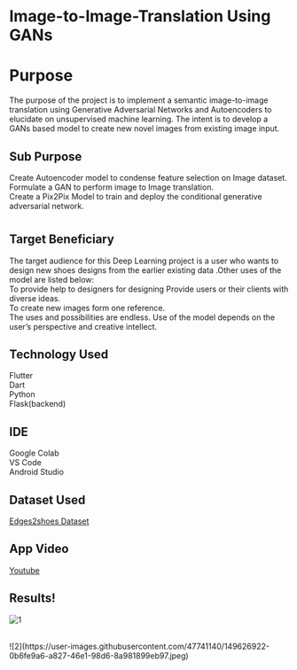 # Image-to-Image-Translation Using GANs
#
# Purpose
The purpose of the project is to implement a semantic image-to-image translation using Generative Adversarial Networks and Autoencoders to elucidate on unsupervised machine learning. The intent is to develop a GANs based model to create new novel images from existing image input.

## Sub Purpose
Create Autoencoder model to condense feature selection on Image dataset.<br>
Formulate a GAN to perform image to Image translation.<br>
Create a Pix2Pix Model to train and deploy the conditional generative adversarial network.<br>
#

## Target Beneficiary
The target audience for this Deep Learning project is a user who wants to design new shoes designs from the earlier existing data .Other uses of the model are listed below:<br>
To provide help to designers for designing Provide users or their clients with diverse ideas.<br>
To create new images form one reference.<br>
The uses and possibilities are endless. Use of the model depends on the user’s perspective and creative intellect.<br>

## Technology Used
Flutter<br>
Dart<br>
Python<br>
Flask(backend)<br>

## IDE
Google Colab<br>
VS Code<br>
Android Studio<br>

## Dataset Used
[Edges2shoes Dataset](https://www.kaggle.com/balraj98/edges2shoes-dataset)

## App Video 
[Youtube](https://www.youtube.com/watch?v=9ZmzjHitmgc)
## Results!

![1](https://user-images.githubusercontent.com/47741140/149626934-b05e5719-e47a-4ed6-87cd-9fa945338081.jpeg)

<br>
![2](https://user-images.githubusercontent.com/47741140/149626922-0b6fe9a6-a827-46e1-98d6-8a981899eb97.jpeg)
<br>

